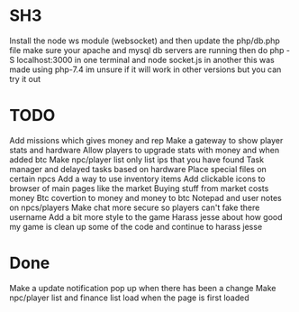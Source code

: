 # SH3

Install the node ws module (websocket) and then update the php/db.php file
make sure your apache and mysql db servers are running then do php -S localhost:3000 in one terminal and node socket.js in another
this was made using php-7.4 im unsure if it will work in other versions but you can try it out

# TODO

Add missions which gives money and rep
Make a gateway to show player stats and hardware
Allow players to upgrade stats with money and when added btc
Make npc/player list only list ips that you have found
Task manager and delayed tasks based on hardware
Place special files on certain npcs
Add a way to use inventory items
Add clickable icons to browser of main pages like the market
Buying stuff from market costs money
Btc covertion to money and money to btc
Notepad and user notes on npcs/players
Make chat more secure so players can't fake there username
Add a bit more style to the game
Harass jesse about how good my game is
clean up some of the code and continue to harass jesse

# Done

Make a update notification pop up when there has been a change 
Make npc/player list and finance list load when the page is first loaded
